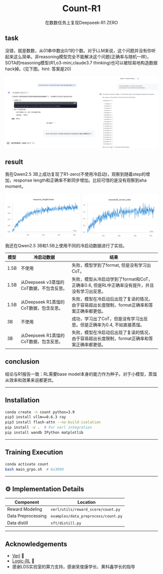 <h1 align="center">Count-R1</h1>

<div align="center">
    在数数任务上复现Deepseek-R1 ZERO
</div>

## task

没错，就是数数，从01串中数出0/1的个数。对于LLM来说，这个问题并没有你听起来这么简单。非reasoning模型完全不能解决这个问题(正确率与随机一样)，SOTA的reasoning模型(R1,o3-mini,claude3.7 thinking)也可以被轻易地构造数据hack掉。(见下图。hint: 答案是20)

![](https://github.com/00ffcc/count-R1/blob/main/pics/QQ20250314-170413.jpg)

## result

我在Qwen2.5 3B上成功复现了R1-zero(不使用冷启动)，观察到随着step的增加，response length和正确率不断同步增加。比较可惜的是没有观察到aha moment。

![](https://github.com/00ffcc/count-R1/blob/main/pics/QQ20250314-170514.jpg)

我还在Qwen2.5 3B和1.5B上使用不同的冷启动数据进行了实验。

|模型|冷启动数据|结果|
|---|---|---|
|1.5B|不使用|失败，模型学到了format, 但是没有学习出CoT。|
|1.5B|从Deepseek v3蒸馏的CoT数据，不包含反思。|失败，模型从冷启动学到了format和CoT，正确率0.6, 但是RL中正确率没有提升，并且没有学习出反思。|
|1.5B|从Deepseek R1蒸馏的CoT数据，包含反思。|失败，模型在冷启动后出现了复读的情况，由于容易超出长度限制，format正确率和答案正确率都更低。|
|3B|不使用|成功，学习出了CoT，但是没有学习出反思。但是正确率为0.4, 不如直接蒸馏。|
|3B|从Deepseek R1蒸馏的CoT数据，包含反思。|失败，模型在冷启动后出现了复读的情况，由于容易超出长度限制，format正确率和答案正确率都更低。|

## conclusion
结论与R1报告一致：RL需要base model本身的能力作为种子。对于小模型，蒸馏从效率和效果来说都更优。

---

## Installation

```bash
conda create -n count python=3.9
pip3 install vllm==0.6.3 ray
pip3 install flash-attn --no-build-isolation
pip install -e .  # For verl integration
pip install wandb IPython matplotlib
```

---

## Training Execution
```bash
conda activate count
bash main_grpo.sh  # 6x3090
```

---

## ⚙️ Implementation Details

| Component              | Location                          |
|------------------------|-----------------------------------|
| Reward Modeling        | `verl/utils/reward_score/count.py`   |
| Data Preprocessing     | `examples/data_preprocess/count.py`  |
| Data distill          | `sft/distill.py`  |


---

## Acknowledgements
- [Verl](https://github.com/volcengine/verl) 🔗
- [Logic-RL](https://github.com/Unakar/Logic-RL) 🔗
- 感谢LDS实验室的算力支持，感谢吴俊康学长、黄科鑫学长的指导

